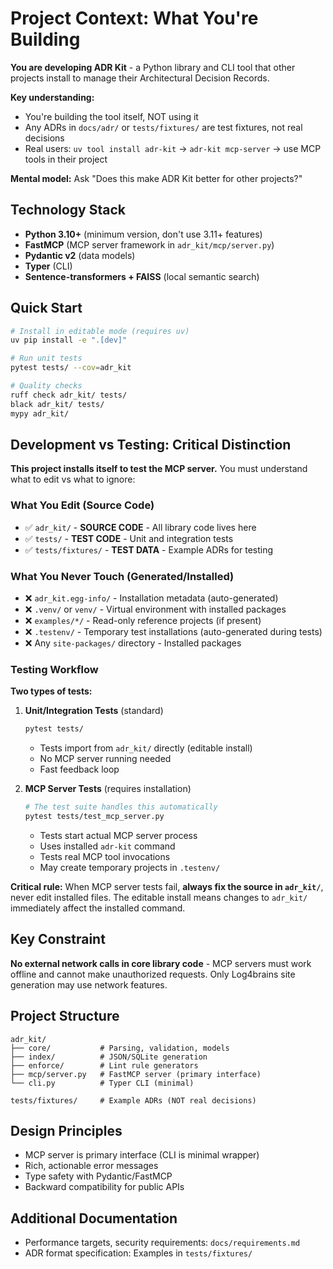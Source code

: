 # Project Context: What You're Building

**You are developing ADR Kit** - a Python library and CLI tool that other projects install to manage their Architectural Decision Records.

**Key understanding:**
- You're building the tool itself, NOT using it
- Any ADRs in `docs/adr/` or `tests/fixtures/` are test fixtures, not real decisions
- Real users: `uv tool install adr-kit` → `adr-kit mcp-server` → use MCP tools in their project

**Mental model:** Ask "Does this make ADR Kit better for other projects?"

## Technology Stack

- **Python 3.10+** (minimum version, don't use 3.11+ features)
- **FastMCP** (MCP server framework in `adr_kit/mcp/server.py`)
- **Pydantic v2** (data models)
- **Typer** (CLI)
- **Sentence-transformers + FAISS** (local semantic search)

## Quick Start

```bash
# Install in editable mode (requires uv)
uv pip install -e ".[dev]"

# Run unit tests
pytest tests/ --cov=adr_kit

# Quality checks
ruff check adr_kit/ tests/
black adr_kit/ tests/
mypy adr_kit/
```

## Development vs Testing: Critical Distinction

**This project installs itself to test the MCP server.** You must understand what to edit vs what to ignore:

### What You Edit (Source Code)
- ✅ `adr_kit/` - **SOURCE CODE** - All library code lives here
- ✅ `tests/` - **TEST CODE** - Unit and integration tests
- ✅ `tests/fixtures/` - **TEST DATA** - Example ADRs for testing

### What You Never Touch (Generated/Installed)
- ❌ `adr_kit.egg-info/` - Installation metadata (auto-generated)
- ❌ `.venv/` or `venv/` - Virtual environment with installed packages
- ❌ `examples/*/` - Read-only reference projects (if present)
- ❌ `.testenv/` - Temporary test installations (auto-generated during tests)
- ❌ Any `site-packages/` directory - Installed packages

### Testing Workflow

**Two types of tests:**

1. **Unit/Integration Tests** (standard)
   ```bash
   pytest tests/
   ```
   - Tests import from `adr_kit/` directly (editable install)
   - No MCP server running needed
   - Fast feedback loop

2. **MCP Server Tests** (requires installation)
   ```bash
   # The test suite handles this automatically
   pytest tests/test_mcp_server.py
   ```
   - Tests start actual MCP server process
   - Uses installed `adr-kit` command
   - Tests real MCP tool invocations
   - May create temporary projects in `.testenv/`

**Critical rule:** When MCP server tests fail, **always fix the source in `adr_kit/`**, never edit installed files. The editable install means changes to `adr_kit/` immediately affect the installed command.

## Key Constraint

**No external network calls in core library code** - MCP servers must work offline and cannot make unauthorized requests. Only Log4brains site generation may use network features.

## Project Structure

```
adr_kit/
├── core/           # Parsing, validation, models
├── index/          # JSON/SQLite generation
├── enforce/        # Lint rule generators
├── mcp/server.py   # FastMCP server (primary interface)
└── cli.py          # Typer CLI (minimal)

tests/fixtures/     # Example ADRs (NOT real decisions)
```

## Design Principles

- MCP server is primary interface (CLI is minimal wrapper)
- Rich, actionable error messages
- Type safety with Pydantic/FastMCP
- Backward compatibility for public APIs

## Additional Documentation

- Performance targets, security requirements: `docs/requirements.md`
- ADR format specification: Examples in `tests/fixtures/`